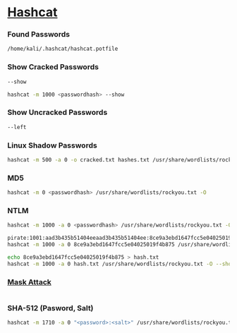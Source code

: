# [Hashcat](https://hashcat.net/hashcat/)

### Found Passwords
```bash
/home/kali/.hashcat/hashcat.potfile
```

### Show Cracked Passwords
```bash
--show

hashcat -m 1000 <passwordhash> --show
```

### Show Uncracked Passwords
```bash
--left
```

### Linux Shadow Passwords
```bash
hashcat -m 500 -a 0 -o cracked.txt hashes.txt /usr/share/wordlists/rockyou.txt -O
```

### MD5
```bash
hashcat -m 0 <passwordhash> /usr/share/wordlists/rockyou.txt -O
```

### NTLM
```bash
hashcat -m 1000 -a 0 <passwordhash> /usr/share/wordlists/rockyou.txt -O

pirate:1001:aad3b435b51404eeaad3b435b51404ee:8ce9a3ebd1647fcc5e04025019f4b875:::
hashcat -m 1000 -a 0 8ce9a3ebd1647fcc5e04025019f4b875 /usr/share/wordlists/rockyou.txt -O --show 

echo 8ce9a3ebd1647fcc5e04025019f4b875 > hash.txt
hashcat -m 1000 -a 0 hash.txt /usr/share/wordlists/rockyou.txt -O --show
```

### [Mask Attack](https://blog.codyrichardson.io/2020/06/hashcat-cracking-md5-and-ntlm-hashes.html)
```bash

```

### SHA-512 (Pasword, Salt)
```bash
hashcat -m 1710 -a 0 "<password>:<salt>" /usr/share/wordlists/rockyou.txt -O --show
```